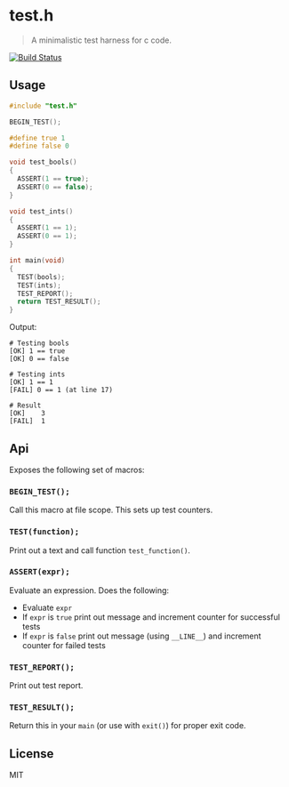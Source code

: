 # test.h

> A minimalistic test harness for c code.

[![Build Status](https://travis-ci.org/ralphtheninja/test.h.svg?branch=master)](https://travis-ci.org/ralphtheninja/test.h)

## Usage

```c
#include "test.h"

BEGIN_TEST();

#define true 1
#define false 0

void test_bools()
{
  ASSERT(1 == true);
  ASSERT(0 == false);
}

void test_ints()
{
  ASSERT(1 == 1);
  ASSERT(0 == 1);
}

int main(void)
{
  TEST(bools);
  TEST(ints);
  TEST_REPORT();
  return TEST_RESULT();
}
```

Output:

```
# Testing bools
[OK] 1 == true
[OK] 0 == false

# Testing ints
[OK] 1 == 1
[FAIL] 0 == 1 (at line 17)

# Result
[OK]    3
[FAIL]  1
```

## Api

Exposes the following set of macros:

### `BEGIN_TEST();`

Call this macro at file scope. This sets up test counters.

### `TEST(function);`

Print out a text and call function `test_function()`.

### `ASSERT(expr);`

Evaluate an expression. Does the following:

* Evaluate `expr`
* If `expr` is `true` print out message and increment counter for successful tests
* If `expr` is `false` print out message (using `__LINE__`) and increment counter for failed tests

### `TEST_REPORT();`

Print out test report.

### `TEST_RESULT();`

Return this in your `main` (or use with `exit()`) for proper exit code.

## License

MIT
